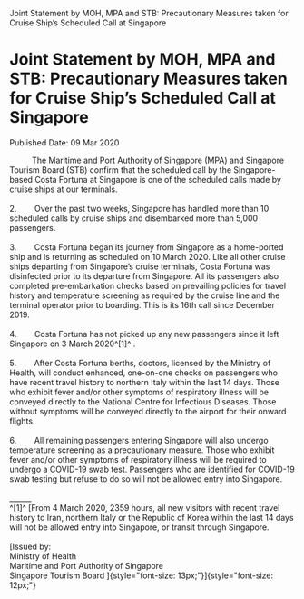 Joint Statement by MOH, MPA and STB: Precautionary Measures taken for
Cruise Ship’s Scheduled Call at Singapore

Joint Statement by MOH, MPA and STB: Precautionary Measures taken for Cruise Ship’s Scheduled Call at Singapore
===============================================================================================================

Published Date: 09 Mar 2020

          The Maritime and Port Authority of Singapore (MPA) and
Singapore Tourism Board (STB) confirm that the scheduled call by the
Singapore-based Costa Fortuna at Singapore is one of the scheduled calls
made by cruise ships at our terminals.\
\
2.        Over the past two weeks, Singapore has handled more than 10
scheduled calls by cruise ships and disembarked more than 5,000
passengers.\
\
3.        Costa Fortuna began its journey from Singapore as a
home-ported ship and is returning as scheduled on 10 March 2020. Like
all other cruise ships departing from Singapore’s cruise terminals,
Costa Fortuna was disinfected prior to its departure from Singapore. All
its passengers also completed pre-embarkation checks based on prevailing
policies for travel history and temperature screening as required by the
cruise line and the terminal operator prior to boarding. This is its
16th call since December 2019.\
\
4.        Costa Fortuna has not picked up any new passengers since it
left Singapore on 3 March 2020^\[1\]^ .\
\
5.        After Costa Fortuna berths, doctors, licensed by the Ministry
of Health, will conduct enhanced, one-on-one checks on passengers who
have recent travel history to northern Italy within the last 14 days.
Those who exhibit fever and/or other symptoms of respiratory illness
will be conveyed directly to the National Centre for Infectious
Diseases. Those without symptoms will be conveyed directly to the
airport for their onward flights. \
\
6.        All remaining passengers entering Singapore will also undergo
temperature screening as a precautionary measure. Those who exhibit
fever and/or other symptoms of respiratory illness will be required to
undergo a COVID-19 swab test. Passengers who are identified for COVID-19
swab testing but refuse to do so will not be allowed entry into
Singapore. \
\
\_\_\_\_\_\_\
^\[1\]^ [From 4 March 2020, 2359 hours, all new visitors with recent
travel history to Iran, northern Italy or the Republic of Korea within
the last 14 days will not be allowed entry into Singapore, or transit
through Singapore. \
\
[Issued by:\
Ministry of Health\
Maritime and Port Authority of Singapore\
Singapore Tourism
Board ]{style="font-size: 13px;"}]{style="font-size: 12px;"}
